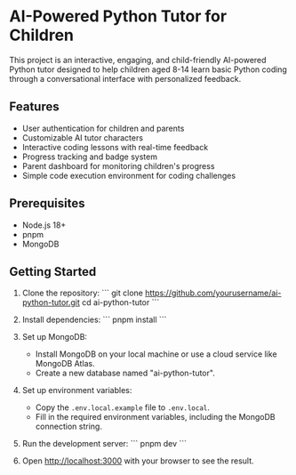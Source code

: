 # AI-Powered Python Tutor for Children

This project is an interactive, engaging, and child-friendly AI-powered Python tutor designed to help children aged 8-14 learn basic Python coding through a conversational interface with personalized feedback.

## Features

- User authentication for children and parents
- Customizable AI tutor characters
- Interactive coding lessons with real-time feedback
- Progress tracking and badge system
- Parent dashboard for monitoring children's progress
- Simple code execution environment for coding challenges

## Prerequisites

- Node.js 18+
- pnpm
- MongoDB

## Getting Started

1. Clone the repository:
   \`\`\`
   git clone https://github.com/yourusername/ai-python-tutor.git
   cd ai-python-tutor
   \`\`\`

2. Install dependencies:
   \`\`\`
   pnpm install
   \`\`\`

3. Set up MongoDB:
   - Install MongoDB on your local machine or use a cloud service like MongoDB Atlas.
   - Create a new database named "ai-python-tutor".

4. Set up environment variables:
   - Copy the `.env.local.example` file to `.env.local`.
   - Fill in the required environment variables, including the MongoDB connection string.

5. Run the development server:
   \`\`\`
   pnpm dev
   \`\`\`

6. Open [http://localhost:3000](http://localhost:3000) with your browser to see the result.

